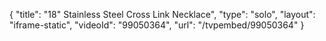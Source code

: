 {
    "title": "18\" Stainless Steel Cross Link Necklace",
    "type": "solo",
    "layout": "iframe-static",
    "videoId": "99050364",
    "url": "\/tvpembed\/99050364"
}